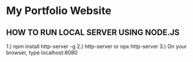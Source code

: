 # My Portfolio Website

## HOW TO RUN LOCAL SERVER USING NODE.JS
1.) npm install http-server -g
2.) http-server or npx http-server
3.) On your browser, type localhost:8080